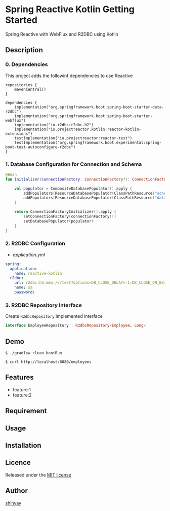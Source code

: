 # Spring Reactive Kotlin Getting Started

Spring Reactive with WebFlux and R2DBC using Kotlin

## Description
### 0. Dependencies
This project adds the followinf dependencies to use Reactive

```
repositories {
	mavenCentral()
}

dependencies {
	implementation("org.springframework.boot:spring-boot-starter-data-r2dbc")
	implementation("org.springframework.boot:spring-boot-starter-webflux")
	implementation("io.r2dbc:r2dbc-h2")
	implementation("io.projectreactor.kotlin:reactor-kotlin-extensions")
	testImplementation("io.projectreactor:reactor-test")
	testImplementation("org.springframework.boot.experimental:spring-boot-test-autoconfigure-r2dbc")
}
```

### 1. Database Configuration for Connection and Schema

```kotlin
@Bean
fun initializer(connectionFactory: ConnectionFactory?): ConnectionFactoryInitializer? {

	val populator = CompositeDatabasePopulator().apply {
		addPopulators(ResourceDatabasePopulator(ClassPathResource("schema.sql")))
		addPopulators(ResourceDatabasePopulator(ClassPathResource("data.sql")))
	}

	return ConnectionFactoryInitializer().apply {
		setConnectionFactory(connectionFactory!!)
		setDatabasePopulator(populator)
	}
}
```

### 2. R2DBC Configuration

- *application.yml*

```yaml
spring:
  application:
    name: reactive-kotlin
  r2dbc:
    url: r2dbc:h2:mem:///test?options=DB_CLOSE_DELAY=-1;DB_CLOSE_ON_EXIT=FALSE
    name: sa
    password:
```

### 3. R2DBC Repository Interface

Create `R2dbcRepository` implemented interface

```kotlin
interface EmployeeRepository : R2dbcRepository<Employee, Long>
```

## Demo

```
$ ./gradlew clean bootRun
```

```
$ curl http://localhost:8080/employees
```

## Features

- feature:1
- feature:2

## Requirement

## Usage

## Installation

## Licence

Released under the [MIT license](https://gist.githubusercontent.com/shinyay/56e54ee4c0e22db8211e05e70a63247e/raw/34c6fdd50d54aa8e23560c296424aeb61599aa71/LICENSE)

## Author

[shinyay](https://github.com/shinyay)
